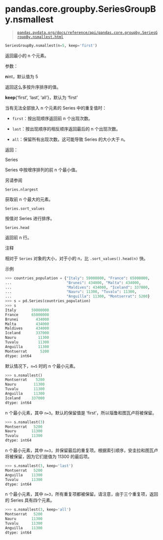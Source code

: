 # pandas.core.groupby.SeriesGroupBy.nsmallest

> [`pandas.pydata.org/docs/reference/api/pandas.core.groupby.SeriesGroupBy.nsmallest.html`](https://pandas.pydata.org/docs/reference/api/pandas.core.groupby.SeriesGroupBy.nsmallest.html)

```py
SeriesGroupBy.nsmallest(n=5, keep='first')
```

返回最小的 n 个元素。

参数：

**n**int，默认值为 5

返回这么多按升序排序的值。

**keep**{‘first’, ‘last’, ‘all’}，默认为 ‘first’

当有无法全部放入 n 个元素的 Series 中的重复值时：

+   `first`：按出现顺序返回前 n 个出现次数。

+   `last`：按出现顺序的相反顺序返回最后的 n 个出现次数。

+   `all`：保留所有出现次数。这可能导致 Series 的大小大于 n。

返回：

Series

Series 中按增序排列的前 n 个最小值。

另请参阅

`Series.nlargest`

获取前 n 个最大的元素。

`Series.sort_values`

按值对 Series 进行排序。

`Series.head`

返回前 n 行。

注释

相对于 `Series` 对象的大小，对于小的 n，比 `.sort_values().head(n)` 快。

示例

```py
>>> countries_population = {"Italy": 59000000, "France": 65000000,
...                         "Brunei": 434000, "Malta": 434000,
...                         "Maldives": 434000, "Iceland": 337000,
...                         "Nauru": 11300, "Tuvalu": 11300,
...                         "Anguilla": 11300, "Montserrat": 5200}
>>> s = pd.Series(countries_population)
>>> s
Italy       59000000
France      65000000
Brunei        434000
Malta         434000
Maldives      434000
Iceland       337000
Nauru          11300
Tuvalu         11300
Anguilla       11300
Montserrat      5200
dtype: int64 
```

默认情况下，`n=5` 时的 n 个最小元素。

```py
>>> s.nsmallest()
Montserrat    5200
Nauru        11300
Tuvalu       11300
Anguilla     11300
Iceland     337000
dtype: int64 
```

n 个最小元素，其中 `n=3`。默认的保留值是 ‘first’，所以瑙鲁和图瓦卢将被保留。

```py
>>> s.nsmallest(3)
Montserrat   5200
Nauru       11300
Tuvalu      11300
dtype: int64 
```

n 个最小元素，其中 `n=3`，并保留最后的重复项。根据索引顺序，安圭拉和图瓦卢将被保留，因为它们是值为 11300 的最后项。

```py
>>> s.nsmallest(3, keep='last')
Montserrat   5200
Anguilla    11300
Tuvalu      11300
dtype: int64 
```

n 个最小元素，其中 `n=3`，所有重复项都被保留。请注意，由于三个重复项，返回的 Series 具有四个元素。

```py
>>> s.nsmallest(3, keep='all')
Montserrat   5200
Nauru       11300
Tuvalu      11300
Anguilla    11300
dtype: int64 
```
